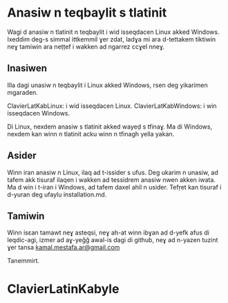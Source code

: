 # Anasiw n teqbaylit s tlatinit

Wagi d anasiw n tlatinit n teqbaylit i wid isseqdacen Linux akked Windows.
Ixeddim deg-s simmal ittkemmil ɣer zdat, ladɣa mi ara d-tettakem tiktiwin neɣ tamiwin ara neṭṭef i wakken ad ngarrez ccɣel nneɣ.

## Inasiwen

Illa dagi unasiw n teqbaylit i Linux akked Windows, rsen deg yikarimen mgaraden. 

ClavierLatKabLinux:   i wid isseqdacen Linux.
ClavierLatKabWindows: i win isseqdacen Windows.

Di Linux, nexdem anasiw s tlatinit akked wayeḍ s tfinaɣ. Ma di Windows, nexdem kan winn n tlatinit acku winn n tfinagh yella yakan.

## Asider

Winn iran anasiw n Linux, ilaq ad t-issider s ufus. Deg ukarim n unasiw, ad tafem akk tisuraf ilaqen i wakken ad tessidrem anasiw nwen akken iwata.
Ma d win i t-iran i Windows, ad tafem daxel ahil n usider. Tefṛet kan tisuraf i d-yuran deg ufaylu installation.md.


## Tamiwin

Winn isɛan tamawt neɣ asteqsi, neɣ ah-at winn ibɣan ad d-yefk afus di leqdic-agi, izmer ad aɣ-yeǧǧ awal-is dagi di github, neɣ ad n-yazen tuzint ɣer tansa kamal.mestafa.ar@gmail.com

Tanemmirt.

# ClavierLatinKabyle



